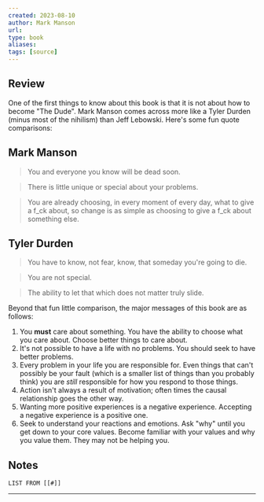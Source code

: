 ```yaml
---
created: 2023-08-10
author: Mark Manson
url: 
type: book
aliases: 
tags: [source]
---
```

## Review
One of the first things to know about this book is that it is not about how to become "The Dude". Mark Manson comes across more like a Tyler Durden (minus most of the nihilism) than Jeff Lebowski. Here's some fun quote comparisons:
## Mark Manson

> You and everyone you know will be dead soon.

> There is little unique or special about your problems.

> You are already choosing, in every moment of every day, what to give a f_ck about, so change is as simple as choosing to give a f_ck about something else.

## Tyler Durden

> You have to know, not fear, know, that someday you're going to die.

> You are not special.

> The ability to let that which does not matter truly slide.

Beyond that fun little comparison, the major messages of this book are as follows:

1. You **must** care about something. You have the ability to choose what you care about. Choose better things to care about.
2. It's not possible to have a life with no problems. You should seek to have better problems.
3. Every problem in your life you are responsible for. Even things that can't possibly be your fault (which is a smaller list of things than you probably think) you are _still_ responsible for how you respond to those things.
4. Action isn't always a result of motivation; often times the causal relationship goes the other way.
5. Wanting more positive experiences is a negative experience. Accepting a negative experience is a positive one.
6. Seek to understand your reactions and emotions. Ask "why" until you get down to your core values. Become familiar with your values and why you value them. They may not be helping you.

## Notes
```dataview
LIST FROM [[#]]
```

---